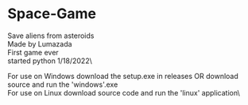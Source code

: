 # Space-Game
Save aliens from asteroids\
Made by Lumazada\
First game ever\
started python 1/18/2022\

For use on Windows download the setup.exe in releases OR download source and run the 'windows'.exe\
For use on Linux download source code and run the 'linux' application\
